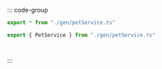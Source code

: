 ::: code-group
```typescript [all]
export * from "./gen/petService.ts"
```
```typescript [named]
export { PetService } from "./gen/petService.ts"
```
```typescript [propagate]
```
```typescript [false]
```
:::
